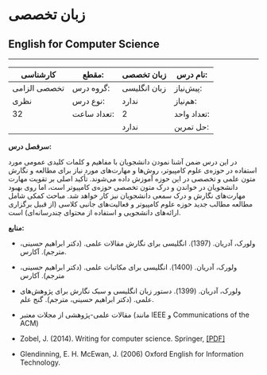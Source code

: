 # زبان تخصصی
## English for Computer Science
_______________________________________________________________________________
| کارشناسی     | مقطع:       | زبان تخصصی   | نام درس:    |
| ------------ | ----------- | ------------ | ----------- |
| تخصصی الزامی | گروه درس:   | زبان انگلیسی | پیش‌نیاز:   |
| نظری         | نوع درس:    | ندارد        | هم‌نیاز:    |
| 32           | تعداد ساعت: | 2            | تعداد واحد: |
|              |             |  ندارد       | حل تمرین:   |

**سرفصل درس:**

در این درس ضمن آشنا نمودن دانشجویان با مفاهیم و کلمات کلیدی عمومی مورد استفاده در حوزه‌ی علوم کامپیوتر، روش‌ها و مهارت‌های مورد نیاز برای مطالعه و نگارش متون علمی و تخصصی در این حوزه آموزش داده می‌شوند. تأکید اصلی بر تقویت مهارت دانشجویان در خواندن و درک متون تخصصی حوزه‌ی کامپیوتر است، اما روی بهبود مهارت‌های نگارش و درک سمعی دانشجویان نیز کار خواهد شد. مباحث کمکی شامل مطالعه مطالب جدید حوزه علوم کامپیوتر و فعالیت‌های جانبی کلاسی (از قبیل برگزاری ارائه‌های دانشجویی و استفاده از محتوای چند‌رسانه‌ای) است.

**منابع:**

-	ولورک، آدریان. (1397). انگلیسی برای نگارش مقالات علمی. (دکتر ابراهیم حسینی، مترجم). آکارس. 

-	ولورک، آدریان. (1400). انگلیسی برای مکاتبات علمی. (دکتر ابراهیم حسینی، مترجم). آکارس

-	ولورک، آدریان. (1399). دستور زبان انگلیسی و سبک نگارش برای پژوهش‌های علمی. (دکتر ابراهیم حسینی، مترجم). گنج علم.

-	مقالات علمی-پژوهشی از مجلات معتبر (مانند IEEE و Communications of the ACM)

-	Zobel, J. (2014). Writing for computer science. Springer, [[PDF]](https://faculty.kashanu.ac.ir/file/download/course/1677017074-justin-zobel-auth.-writing-for-computer-science-springer-verlag-london-2014-.pdf)

-	Glendinning, E. H. McEwan, J. (2006) Oxford English for Information Technology.
